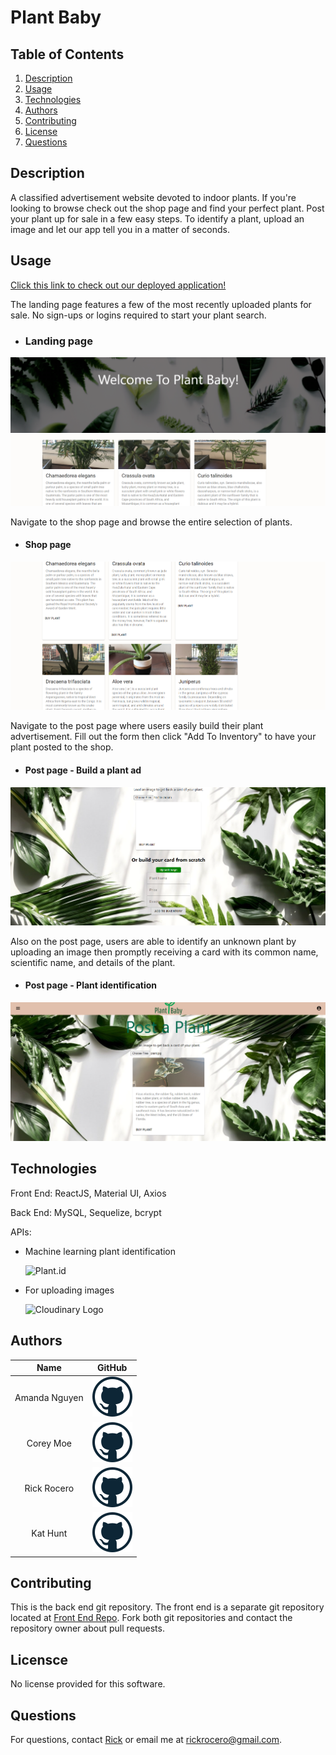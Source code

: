 # Plant Baby

## Table of Contents
1. [Description](#description)
2. [Usage](#usage)
3. [Technologies](#technologies)
4. [Authors](#authors)
5. [Contributing](#contributing)
6. [License](#license)
7. [Questions](#questions)

## Description
A classified advertisement website devoted to indoor plants. If you're looking to browse check out the shop page and find your perfect plant. Post your plant up for sale in a few easy steps. To identify a plant, upload an image and let our app tell you in a matter of seconds.  

## Usage

[Click this link to check out our deployed application!](https://plantbaby.herokuapp.com/)

The landing page features a few of the most recently uploaded plants for sale. No sign-ups or logins required to start your plant search. 
* ### Landing page
![landingPage](./images/landingPage.png)

Navigate to the shop page and browse the entire selection of plants.
* #### Shop page
![shopPage](./images/shopPage.png)

Navigate to the post page where users easily build their plant advertisement.  Fill out the form then click "Add To Inventory" to have your plant posted to the shop. 
* #### Post page -  Build a plant ad 
![buildCard](./images/buildCard.png)

Also on the post page, users are able to identify an unknown plant by uploading an image then promptly receiving a card with its common name, scientific name, and details of the plant. 
* #### Post page - Plant identification
![plantID](./images/plantID.png)

## Technologies
Front End: 
ReactJS, Material UI, Axios

Back End: 
MySQL, Sequelize, bcrypt

APIs: 
* Machine learning plant identification

    ![Plant.id](https://web.plant.id/wp-content/uploads/2019/05/logo.png)

* For uploading images

    ![Cloudinary Logo](https://cloudinary-res.cloudinary.com/image/upload/dpr_2.0,c_scale,f_auto,q_auto,w_156/cloudinary_logo_for_white_bg.svg)


## Authors
| Name | GitHub  |
| :--: | :-----: |
| Amanda Nguyen | [![GitHub](./images/github.png)](https://github.com/AmandaNguyenn) |
| Corey Moe | [![GitHub](./images/github.png)](https://github.com/moecory11) |
| Rick Rocero | [![GitHub](./images/github.png)](https://github.com/rickrocero) |
| Kat Hunt | [![GitHub](./images/github.png)](https://github.com/KKH-pixel) |

## Contributing
This is the back end git repository. The front end is a separate git repository located at [Front End Repo](https://github.com/rickrocero/Plant-Baby-Frontend). Fork both git repositories and contact the repository owner about pull requests. 

## Licensce
No license provided for this software.

## Questions
For questions, contact [Rick](https://github.com/rickrocero) or email me at rickrocero@gmail.com.